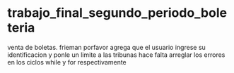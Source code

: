 # trabajo_final_segundo_periodo_boleteria
venta de boletas. frieman porfavor agrega que el usuario ingrese su identificacion y ponle un limite a las tribunas hace falta arreglar los errores en los ciclos while y for respectivamente
